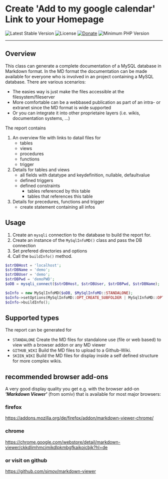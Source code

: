 # Create 'Add to my google calendar' Link to your Homepage

 ![Latest Stable Version](https://img.shields.io/badge/release-v1.0.0-brightgreen.svg)
 ![License](https://img.shields.io/packagist/l/gomoob/php-pushwoosh.svg) 
 [![Donate](https://img.shields.io/static/v1?label=donate&message=PayPal&color=orange)](https://www.paypal.me/SKientzler/5.00EUR)
 ![Minimum PHP Version](https://img.shields.io/badge/php-%3E%3D%207.4-8892BF.svg)
 
----------
## Overview

This class can generate a complete documentation of a MySQL database in Markdown format.
In the MD format the documentation can be made available for everyone who is involved 
in an project containing a MySQL database. There are various scenarios:
- The easies way is just make the files accessible at the filesystem/fileserver
- More comfortable can be a webbased publication as part of an intra- or extranet 
  since the MD format is wide supported
- Or you can integrate it into other proprietaire layers (i.e. wikis, 
  documentation systems, ...)

The report contains 
1. An overview file with links to datail files for
   - tables
   - views
   - procedures
   - functions
   - trigger
2. Details for tables and views
   - all fields with datatype and keydefinition, nullable, defaultvalue
   - defined triggers
   - defined constraints
     - tables referenced by this table
	 - tables that references this table
3. Details for precedures, functions and trigger
   - create statement containing all infos

## Usage
1. Create an `mysqli` connection to the database to build the report for.
2. Create an instance of the `MySqlInfoMD()` class and pass the DB connection
3. Set prefered directories and options
4. Call the `buildInfo()` method.

```php
$strDBHost = 'localhost';
$strDBName = 'demo';
$strDBUser = 'demo';
$strDBPwd = 'demoPWD';
$oDB = mysqli_connect($strDBHost, $strDBUser, $strDBPwd, $strDBName);

$oInfo = new MySqlInfoMD($oDB, $MySqlInfoMD::STANDALONE);
$oInfo->setOptions(MySqlInfoMD::OPT_CREATE_SUBFOLDER | MySqlInfoMD::OPT_CREATE_STMT);
$oInfo->buildInfo();
```

## Supported types
The report can be generated for
- `STANDALONE`
  Create the MD files for standalone use (file or web based) to view with a browser 
  addon or any MD viewer
- `GITHUB_WIKI`
  Build the MD files to upload to a Github-Wiki.
- `SKIEN_WIKI`
  Build the MD files for display inside a self defined structure for more complex 
  wikis.
  
## recommended browser add-ons
A very good display quality you get e.g. with the browser add-on ***'Markdown Viewer'***
(from somiv) that is available for most major browsers:

### firefox
https://addons.mozilla.org/de/firefox/addon/markdown-viewer-chrome/

### chrome
https://chrome.google.com/webstore/detail/markdown-viewer/ckkdlimhmcjmikdlpkmbgfkaikojcbjk?hl=de

### or visit on github
https://github.com/simov/markdown-viewer

